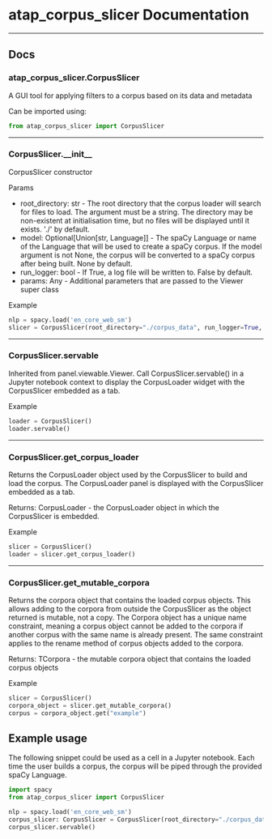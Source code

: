 # atap_corpus_slicer Documentation

---

## Docs

### atap_corpus_slicer.CorpusSlicer

A GUI tool for applying filters to a corpus based on its data and metadata

Can be imported using:

```python
from atap_corpus_slicer import CorpusSlicer
```

---

### CorpusSlicer.\_\_init\_\_

CorpusSlicer constructor

Params
- root_directory: str - The root directory that the corpus loader will search for files to load. The argument must be a string. The directory may be non-existent at initialisation time, but no files will be displayed until it exists. './' by default.
- model: Optional[Union[str, Language]] - The spaCy Language or name of the Language that will be used to create a spaCy corpus. If the model argument is not None, the corpus will be converted to a spaCy corpus after being built. None by default.
- run_logger: bool - If True, a log file will be written to. False by default.
- params: Any - Additional parameters that are passed to the Viewer super class

Example

```python
nlp = spacy.load('en_core_web_sm')
slicer = CorpusSlicer(root_directory="./corpus_data", run_logger=True, model=nlp)
```

---

### CorpusSlicer.servable

Inherited from panel.viewable.Viewer. Call CorpusSlicer.servable() in a Jupyter notebook context to display the CorpusLoader widget with the CorpusSlicer embedded as a tab.

Example

```python
loader = CorpusSlicer()
loader.servable()
```

---

### CorpusSlicer.get_corpus_loader

Returns the CorpusLoader object used by the CorpusSlicer to build and load the corpus. The CorpusLoader panel is displayed with the CorpusSlicer embedded as a tab.

Returns: CorpusLoader - the CorpusLoader object in which the CorpusSlicer is embedded.

Example

```python
slicer = CorpusSlicer()
loader = slicer.get_corpus_loader()
```

---

### CorpusSlicer.get_mutable_corpora

Returns the corpora object that contains the loaded corpus objects.
This allows adding to the corpora from outside the CorpusSlicer as the object returned is mutable, not a copy.
The Corpora object has a unique name constraint, meaning a corpus object cannot be added to the corpora if another corpus with the same name is already present. The same constraint applies to the rename method of corpus objects added to the corpora.

Returns: TCorpora - the mutable corpora object that contains the loaded corpus objects

Example

```python
slicer = CorpusSlicer()
corpora_object = slicer.get_mutable_corpora()
corpus = corpora_object.get("example")
```


## Example usage

The following snippet could be used as a cell in a Jupyter notebook. Each time the user builds a corpus, the corpus will be piped through the provided spaCy Language.

```python
import spacy
from atap_corpus_slicer import CorpusSlicer

nlp = spacy.load('en_core_web_sm')
corpus_slicer: CorpusSlicer = CorpusSlicer(root_directory="./corpus_data", run_logger=True, model=nlp)
corpus_slicer.servable()
```

